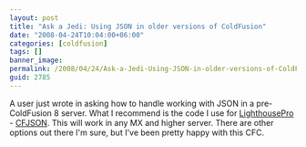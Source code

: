 ```yaml
---
layout: post
title: "Ask a Jedi: Using JSON in older versions of ColdFusion"
date: "2008-04-24T10:04:00+06:00"
categories: [coldfusion]
tags: []
banner_image: 
permalink: /2008/04/24/Ask-a-Jedi-Using-JSON-in-older-versions-of-ColdFusion
guid: 2785
---
```


A user just wrote in asking how to handle working with JSON in a pre-ColdFusion 8 server. What I recommend is the code I use for <a href="http://lighthousepro.riaforge.org">LighthousePro</a> - <a href="http://www.epiphantastic.com/cfjson/">CFJSON</a>. This will work in any MX and higher server. There are other options out there I'm sure, but I've been pretty happy with this CFC.